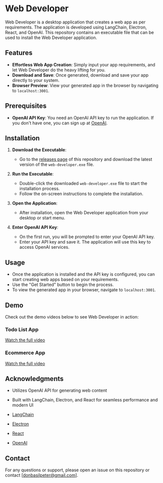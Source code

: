 # Web Developer

Web Developer is a desktop application that creates a web app as per requirements. The application is developed using LangChain, Electron, React, and OpenAI. This repository contains an executable file that can be used to install the Web Developer application.

## Features

- **Effortless Web App Creation**: Simply input your app requirements, and let Web Developer do the heavy lifting for you.
- **Download and Save**: Once generated, download and save your app directly to your system.
- **Browser Preview**: View your generated app in the browser by navigating to `localhost:3001`.

## Prerequisites

- **OpenAI API Key**: You need an OpenAI API key to run the application. If you don't have one, you can sign up at [OpenAI](https://beta.openai.com/signup/).

## Installation

1. **Download the Executable**:
   - Go to the [releases page](https://github.com/Donbasilpeter/web-developer/releases) of this repository and download the latest version of the `web-developer.exe` file.

2. **Run the Executable**:
   - Double-click the downloaded `web-developer.exe` file to start the installation process.
   - Follow the on-screen instructions to complete the installation.

3. **Open the Application**:
   - After installation, open the Web Developer application from your desktop or start menu.

4. **Enter OpenAI API Key**:
   - On the first run, you will be prompted to enter your OpenAI API key.
   - Enter your API key and save it. The application will use this key to access OpenAI services.

## Usage

- Once the application is installed and the API key is configured, you can start creating web apps based on your requirements.
- Use the "Get Started" button to begin the process.
- To view the generated app in your browser, navigate to `localhost:3001`.

## Demo

Check out the demo videos below to see Web Developer in action:


### Todo List App

[Watch the full video](https://drive.google.com/file/d/18IjJVzBDgjBuXKPalmEO1r7stkVw_BtS/preview)

### Ecommerce App

[Watch the full video](https://drive.google.com/file/d/1_h42tpwiW0_c688X2MqOTvkffqebJNb2/preview)





## Acknowledgments

- Utilizes OpenAI API for generating web content
- Built with LangChain, Electron, and React for seamless performance and modern UI

- [LangChain](https://www.langchain.com/)
- [Electron](https://www.electronjs.org/)
- [React](https://reactjs.org/)
- [OpenAI](https://openai.com/)

## Contact

For any questions or support, please open an issue on this repository or contact [donbasilpeter@gmail.com].
